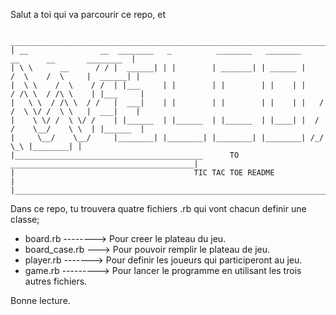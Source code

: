 Salut a toi qui va parcourir ce repo, et 

     __________________________________________________________________________________________________ 
    | __                __  ________   _          ________   ________       __      __       ________  |
    | \ \      __      / / |  ______| | |        | _______| | ______ |     /  \    /  \     |  ______| |
    |  \ \    /  \    / /  | |___     | |        | |        | |    | |    / /\ \  / /\ \    | |___     |
    |   \ \  / /\ \  / /   |  ___|    | |        | |        | |    | |   / /  \ \/ /  \ \   |  ___|    |
    |    \ \/ /  \ \/ /    | |______  | |______  | |______  | |____| |  / /    \__/    \ \  | |______  |
    |     \__/    \__/     |________| |________| |________| |________| /_/              \_\ |________| |
    |__________________________________________      TO       _________________________________________|
    |                                        TIC TAC TOE README                                        |
    |__________________________________________________________________________________________________|


Dans ce repo, tu trouvera quatre fichiers .rb qui vont chacun definir une classe;

 * board.rb --------> Pour creer le plateau du jeu.
 * board_case.rb ---> Pour pouvoir remplir le plateau de jeu.
 * player.rb -------> Pour definir les joueurs qui participeront au jeu.
 * game.rb ---------> Pour lancer le programme en utilisant les trois autres fichiers.

 Bonne lecture.